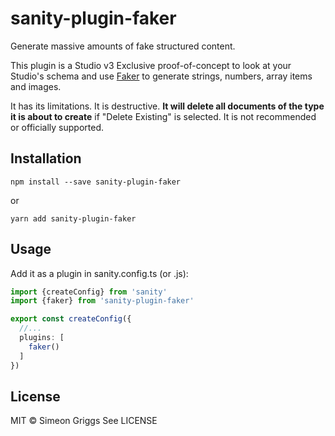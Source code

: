 # sanity-plugin-faker

Generate massive amounts of fake structured content.

This plugin is a Studio v3 Exclusive proof-of-concept to look at your Studio's schema and use [Faker](https://fakerjs.dev/) to generate strings, numbers, array items and images.

It has its limitations. It is destructive. **It will delete all documents of the type it is about to create** if "Delete Existing" is selected. It is not recommended or officially supported.

## Installation

```
npm install --save sanity-plugin-faker
```

or

```
yarn add sanity-plugin-faker
```

## Usage

Add it as a plugin in sanity.config.ts (or .js):

```ts
import {createConfig} from 'sanity'
import {faker} from 'sanity-plugin-faker'

export const createConfig({
  //...
  plugins: [
    faker()
  ]
})
```

## License

MIT © Simeon Griggs
See LICENSE

